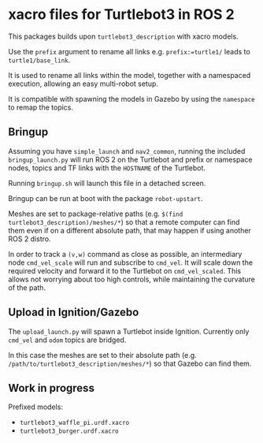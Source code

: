# xacro files for Turtlebot3 in ROS 2

This packages builds upon `turtlebot3_description` with xacro models.

Use the `prefix` argument to rename all links e.g. `prefix:=turtle1/` leads to `turtle1/base_link`.

It is used to rename all links within the model, together with a namespaced execution, allowing an easy multi-robot setup.

It is compatible with spawning the models in Gazebo by using the `namespace` to remap the topics.

## Bringup

Assuming you have `simple_launch` and `nav2_common`, running the included `bringup_launch.py` will run ROS 2 on the Turtlebot and prefix or namespace nodes, topics and TF links with the `HOSTNAME` of the Turtlebot.

Running `bringup.sh` will launch this file in a detached screen.

Bringup can be run at boot with the package `robot-upstart`.

Meshes are set to package-relative paths (e.g. `$(find turtlebot3_description)/meshes/*`) so that a remote computer can find them  even if on a different absolute path, that may happen if using another ROS 2 distro.

In order to track a `(v,w)` command as close as possible, an intermediary node `cmd_vel_scale` will run and subscribe to `cmd_vel`. It will scale down the required velocity and forward it to the Turtlebot on `cmd_vel_scaled`. This allows not worrying about too high controls, while maintaining the curvature of the path.

## Upload in Ignition/Gazebo

The `upload_launch.py` will spawn a Turtlebot inside Ignition. Currently only `cmd_vel` and `odom` topics are bridged.

In this case the meshes are set to their absolute path (e.g. `/path/to/turtlebot3_description/meshes/*`) so that Gazebo can find them.

## Work in progress

Prefixed models:

 - `turtlebot3_waffle_pi.urdf.xacro`
 - `turtlebot3_burger.urdf.xacro`
